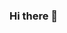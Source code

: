 ### Hi there 👋

<!--
**Silverfolk/Silverfolk** is a ✨ _special_ ✨ repository because its `README.md` (this file) appears on your GitHub profile.

Here are some ideas to get you started:

- 🔭 I’m currently working on FrontEnd Development
- 🌱 I’m currently learning Backend Development
- 👯 I’m looking to collaborate on Open Source Projects
- 💬 Ask me about FrontEnd Devlopment,Java
- 📫 How to reach me: Twitter:https://twitter.com/harsh822
- 😄 Pronouns: He/His
- ⚡ Fun fact: I'm gym freak!!!
-->
